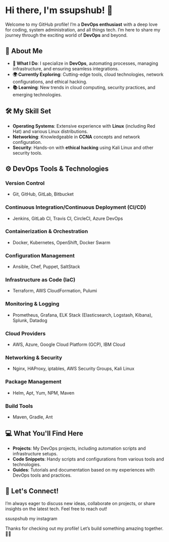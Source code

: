 # Hi there, I'm ssupshub! 👋

Welcome to my GitHub profile! I’m a **DevOps enthusiast** with a deep love for coding, system administration, and all things tech. I’m here to share my journey through the exciting world of **DevOps** and beyond.

## 🚀 About Me

- **🔧 What I Do**: I specialize in **DevOps**, automating processes, managing infrastructure, and ensuring seamless integrations.
- **🌍 Currently Exploring**: Cutting-edge tools, cloud technologies, network configurations, and ethical hacking.
- **📚 Learning**: New trends in cloud computing, security practices, and emerging technologies.

## 🛠️ My Skill Set

- **Operating Systems**: Extensive experience with **Linux** (including Red Hat) and various Linux distributions.
- **Networking**: Knowledgeable in **CCNA** concepts and network configuration.
- **Security**: Hands-on with **ethical hacking** using Kali Linux and other security tools.

## ⚙️ DevOps Tools & Technologies

### **Version Control**
- Git, GitHub, GitLab, Bitbucket

### **Continuous Integration/Continuous Deployment (CI/CD)**
- Jenkins, GitLab CI, Travis CI, CircleCI, Azure DevOps

### **Containerization & Orchestration**
- Docker, Kubernetes, OpenShift, Docker Swarm

### **Configuration Management**
- Ansible, Chef, Puppet, SaltStack

### **Infrastructure as Code (IaC)**
- Terraform, AWS CloudFormation, Pulumi

### **Monitoring & Logging**
- Prometheus, Grafana, ELK Stack (Elasticsearch, Logstash, Kibana), Splunk, Datadog

### **Cloud Providers**
- AWS, Azure, Google Cloud Platform (GCP), IBM Cloud

### **Networking & Security**
- Nginx, HAProxy, iptables, AWS Security Groups, Kali Linux

### **Package Management**
- Helm, Apt, Yum, NPM, Maven

### **Build Tools**
- Maven, Gradle, Ant

## 💻 What You'll Find Here

- **Projects**: My DevOps projects, including automation scripts and infrastructure setups.
- **Code Snippets**: Handy scripts and configurations from various tools and technologies.
- **Guides**: Tutorials and documentation based on my experiences with DevOps tools and practices.

## 🌟 Let's Connect!

I’m always eager to discuss new ideas, collaborate on projects, or share insights on the latest tech. Feel free to reach out!

ssuspshub my instagram

Thanks for checking out my profile! Let’s build something amazing together. 🚀🔧
